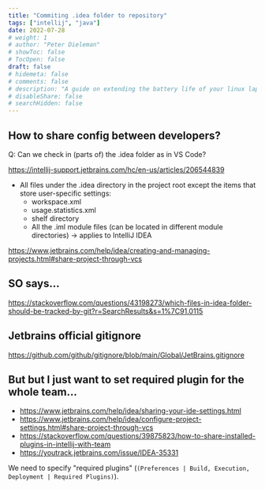 ```yaml
---
title: "Commiting .idea folder to repository"
tags: ["intellij", "java"]
date: 2022-07-28
# weight: 1
# author: "Peter Dieleman"
# showToc: false
# TocOpen: false
draft: false
# hidemeta: false
# comments: false
# description: "A guide on extending the battery life of your linux laptop"
# disableShare: false
# searchHidden: false
---
```


## How to share config between developers?

Q: Can we check in (parts of) the .idea folder as in VS Code?

<https://intellij-support.jetbrains.com/hc/en-us/articles/206544839>

- All files under the .idea directory in the project root except the items that store user-specific settings:
    - workspace.xml
    - usage.statistics.xml
    - shelf directory
    - All the .iml module files (can be located in different module directories) -> applies to IntelliJ IDEA


<https://www.jetbrains.com/help/idea/creating-and-managing-projects.html#share-project-through-vcs>

## SO says...

<https://stackoverflow.com/questions/43198273/which-files-in-idea-folder-should-be-tracked-by-git?r=SearchResults&s=1%7C91.0115>


## Jetbrains official gitignore

https://github.com/github/gitignore/blob/main/Global/JetBrains.gitignore

## But but I just want to set required plugin for the whole team...

- <https://www.jetbrains.com/help/idea/sharing-your-ide-settings.html>
- <https://www.jetbrains.com/help/idea/configure-project-settings.html#share-project-through-vcs>
- <https://stackoverflow.com/questions/39875823/how-to-share-installed-plugins-in-intellij-with-team>
- <https://youtrack.jetbrains.com/issue/IDEA-35331>

We need to specify "required plugins" (`(Preferences | Build, Execution, Deployment | Required Plugins)`).